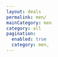 ```yaml
---
layout: deals
permalink: men/
mainCategory: men
category: all
pagination:
  enabled: true
  category: men,
---
```







      

  

